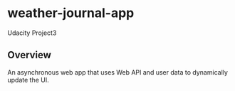 # weather-journal-app
 Udacity Project3
 
## Overview
An asynchronous web app that uses Web API and user data to dynamically update the UI. 
